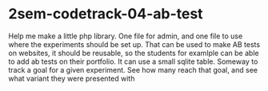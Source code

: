 # 2sem-codetrack-04-ab-test

Help me make a little php library. One file for admin, and one file to use where the experiments should be set up.
That can be used to make AB tests on websites, it should be reusable, so the students for examlple can be able to add
ab tests on their portfolio.
It can use a small sqlite table.
Someway to track a goal for a given experiment. See how many reach that goal, and see what variant they were presented with